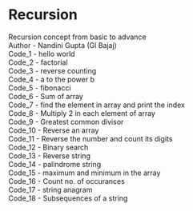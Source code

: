 # Recursion
Recursion concept from basic to advance
<br>
Author - Nandini Gupta (Gl Bajaj)
<br>
Code_1 - hello world
<br>
Code_2 - factorial
<br>
Code_3 - reverse counting
<br>
Code_4 - a to the power b
<br>
Code_5 - fibonacci
<br>
Code_6 - Sum of array
<br>
Code_7 - find the element in array and print the index
<br>
Code_8 - Multiply 2 in each element of array
<br>
Code_9 - Greatest common divisor
<br>
Code_10 - Reverse an array
<br>
Code_11 - Reverse the number and count its digits
<br>
Code_12 - Binary search
<br>
Code_13 - Reverse string
<br>
Code_14 - palindrome string
<br>
Code_15 - maximum and minimum in the array
<br>
Code_16 - Count no. of occurances
<br>
Code_17 - string anagram
<br>
Code_18 - Subsequences of a string
<br>

